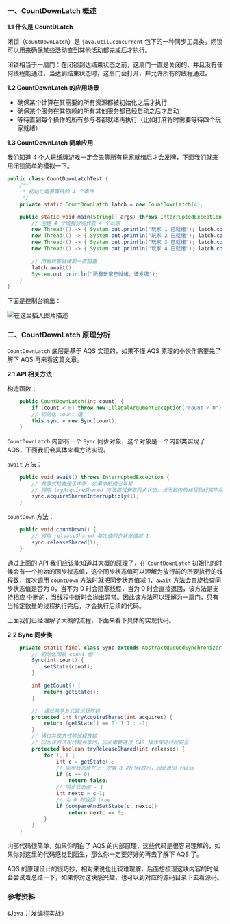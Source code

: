 ### 一、CountDownLatch 概述

**1.1 什么是 CountDLatch**

闭锁（`CountDownLatch`）是 `java.util.concurrent` 包下的一种同步工具类。闭锁可以用来确保某些活动直到其他活动都完成后才执行。

闭锁相当于一扇门：在闭锁到达结束状态之前，这扇门一直是关闭的，并且没有任何线程能通过，当达到结束状态时，这扇门会打开，并允许所有的线程通过。

**1.2 CountDownLatch 的应用场景**

- 确保某个计算在其需要的所有资源都被初始化之后才执行
- 确保某个服务在其依赖的所有其他服务都已经启动之后才启动
- 等待直到每个操作的所有参与者都就绪再执行（比如打麻将时需要等待四个玩家就绪）

**1.3 CountDownLatch 简单应用**

我们知道 4 个人玩纸牌游戏一定会先等所有玩家就绪后才会发牌，下面我们就来用闭锁简单的模拟一下。

``` java
public class CountDownLatchTest {
    /**
     * 初始化需要等待的 4 个事件
     */
    private static CountDownLatch latch = new CountDownLatch(4);

    public static void main(String[] args) throws InterruptedException {
        // 创建 4 个线程分别代表 4 个玩家
        new Thread(() -> { System.out.println("玩家 1 已就绪"); latch.countDown(); }).start();
        new Thread(() -> { System.out.println("玩家 2 已就绪"); latch.countDown(); }).start();
        new Thread(() -> { System.out.println("玩家 3 已就绪"); latch.countDown(); }).start();
        new Thread(() -> { System.out.println("玩家 4 已就绪"); latch.countDown(); }).start();
        
        // 所有玩家就绪前一直阻塞
        latch.await();
        System.out.println("所有玩家已就绪，请发牌");
    }
}
```

下面是控制台输出：

![在这里插入图片描述](https://img-blog.csdnimg.cn/2019031118084154.jpg)

### 二、CountDownLatch 原理分析

`CountDownLatch` 底层是基于 AQS 实现的，如果不懂 AQS 原理的小伙伴需要先了解下 AQS 再来看这篇文章。

**2.1 API 相关方法**

构造函数：

``` java
    public CountDownLatch(int count) {
        if (count < 0) throw new IllegalArgumentException("count < 0");
        // 初始化 count 值
        this.sync = new Sync(count);
    }
```

`CountDownLatch` 内部有一个 `Sync` 同步对象，这个对象是一个内部类实现了 AQS，下面我们会具体来看方法实现。

`await` 方法：

``` java
    public void await() throws InterruptedException {
        // 共享式检查是否中断，如果中断抛出异常
        // 调用 tryAcquireShared 方法尝试获取同步状态，当闭锁内的线程执行完毕后尝试获取成功，直接返回
        sync.acquireSharedInterruptibly(1);
    }
```

`countDown` 方法：

``` java
    public void countDown() {
    	// 调用 releaseShared 每次使同步状态值减 1
        sync.releaseShared(1);
    }
```

通过上面的 API 我们应该能知道其大概的原理了，在 `CountDownLatch` 初始化的时候会有一个初始的同步状态值，这个同步状态值可以理解为放行前的所要执行的线程数，每次调用 `countDown` 方法时就把同步状态值减 1，`await` 方法会自旋检查同步状态值是否为 0，当不为 0 时会阻塞线程，当为 0 时会直接返回，该方法是支持相应 中断的，当线程中断时会抛出异常。因此该方法可以理解为一扇门，只有当指定数量的线程执行完后，才会执行后续的代码。

上面我们已经理解了大概的流程，下面来看下具体的实现代码。

**2.2 Sync 同步类**

``` java
    private static final class Sync extends AbstractQueuedSynchronizer {
        // 初始化闭锁 count 值
        Sync(int count) {
            setState(count);
        }

        int getCount() {
            return getState();
        }

        //  通过共享方式尝试获取锁
        protected int tryAcquireShared(int acquires) {
            return (getState() == 0) ? 1 : -1;
        }
		// 通过共享方式尝试释放锁
		// 因为该方法是线程共享的，因此需要通过 CAS 操作保证线程安全
        protected boolean tryReleaseShared(int releases) {
            for (;;) {
                int c = getState();
                // 同步状态值在上一次置 0 时已经放行，因此返回 false
                if (c == 0)
                    return false;
                // 同步状态值 - 1
                int nextc = c-1;
                // 为 0 时返回 true
                if (compareAndSetState(c, nextc))
                    return nextc == 0;
            }
        }
    }
```

内部代码很简单，如果你明白了 AQS 的内部原理，这些代码是很容易理解的，如果你对这里的代码感觉到陌生，那么你一定要好好的再去了解下 AQS 了。

AQS 的原理设计的很巧妙，相对来说也比较难理解，后面想梳理这块内容的时候会尝试着总结一下，如果你对这块感兴趣，也可以到对应的源码目录下去看源码。


### 参考资料

《Java 并发编程实战》